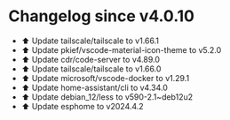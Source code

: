 # Changelog since v4.0.10
- ⬆️ Update tailscale/tailscale to v1.66.1 
- ⬆️ Update pkief/vscode-material-icon-theme to v5.2.0 
- ⬆️ Update cdr/code-server to v4.89.0 
- ⬆️ Update tailscale/tailscale to v1.66.0 
- ⬆️ Update microsoft/vscode-docker to v1.29.1 
- ⬆️ Update home-assistant/cli to v4.34.0 
- ⬆️ Update debian_12/less to v590-2.1~deb12u2 
- ⬆️ Update esphome to v2024.4.2 
